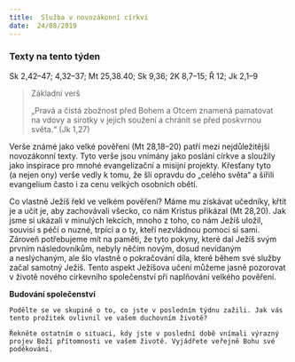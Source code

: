 ```yaml
---
title:  Služba v novozákonní církvi
date:  24/08/2019
---
```


### Texty na tento týden
Sk 2,42–47; 4,32–37; Mt 25,38.40; Sk 9,36; 2K 8,7–15; Ř 12; Jk 2,1–9

> <p>Základní verš</p>
> „Pravá a čistá zbožnost před Bohem a Otcem znamená pamatovat na vdovy a sirotky v jejich soužení a chránit se před poskvrnou světa.“ (Jk 1,27)

Verše známé jako velké pověření (Mt 28,18–20) patří mezi nejdůležitější novozákonní texty. Tyto verše jsou vnímány jako poslání církve a sloužily jako inspirace pro mnohé evangelizační a misijní projekty. Křesťany tyto (a nejen ony) verše vedly k tomu, že šli opravdu do „celého světa“ a šířili evangelium často i za cenu velkých osobních obětí.

Co vlastně Ježíš řekl ve velkém pověření? Máme mu získávat učedníky, křtít je a učit je, aby zachovávali všecko, co nám Kristus přikázal (Mt 28,20). Jak jsme si ukázali v minulých lekcích, mnoho z toho, co nám Ježíš uložil, souvisí s péčí o nuzné, trpící a o ty, kteří nezvládnou pomoci si sami. Zároveň potřebujeme mít na paměti, že tyto pokyny, které dal Ježíš svým prvním následovníkům, nebyly něčím novým, dosud nevídaným a neslýchaným, ale šlo vlastně o pokračování díla, které během své služby začal samotný Ježíš. Tento aspekt Ježíšova učení můžeme jasně pozorovat v životě nového církevního společenství při naplňování velkého pověření.

**Budování společenství**

`Podělte se ve skupině o to, co jste v posledním týdnu zažili. Jak vás tento prožitek ovlivnil ve vašem duchovním životě?`

`Řekněte ostatním o situaci, kdy jste v poslední době vnímali výrazný projev Boží přítomnosti ve vašem životě. Vyjádřete veřejně Bohu své poděkování.`